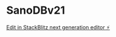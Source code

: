 # SanoDBv21

[Edit in StackBlitz next generation editor ⚡️](https://stackblitz.com/~/github.com/scoshields/SanoDBv21)